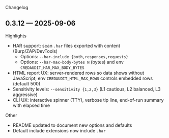 Changelog

## 0.3.12 — 2025-09-06

Highlights
- HAR support: scan `.har` files exported with content (Burp/ZAP/DevTools)
  - Options: `--har-include {both,responses,requests}`
  - Options: `--har-max-body-bytes N` (bytes) and env `CREDAUDIT_HAR_MAX_BODY_BYTES`
- HTML report UX: server-rendered rows so data shows without JavaScript; env `CREDAUDIT_HTML_MAX_ROWS` controls embedded rows (default 500)
- Sensitivity levels: `--sensitivity {1,2,3}` (L1 cautious, L2 balanced, L3 aggressive)
- CLI UX: interactive spinner (TTY), verbose tip line, end-of-run summary with elapsed time

Other
- README updated to document new options and defaults
- Default include extensions now include `.har`

